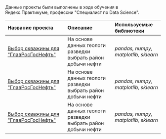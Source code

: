 Данные проекты были выполнены в ходе обучения в Яндекс.Практикуме, профессии "Специалист по Data Science".

| Название проекта | Описание | Используемые библиотеки | 
| :---------------------- | :---------------------- | :---------------------- |
| [Выбор скважины для "ГлавРосГосНефть"](big_cities_music) | На основе данных геологи разведки выбрать район добычи нефти| *pandas, numpy, matplotlib, sklearn* |
| [Выбор скважины для "ГлавРосГосНефть"](big_cities_music) | На основе данных геологи разведки выбрать район добычи нефти| *pandas, numpy, matplotlib, sklearn* |
| [Выбор скважины для "ГлавРосГосНефть"](big_cities_music) | На основе данных геологи разведки выбрать район добычи нефти| *pandas, numpy, matplotlib, sklearn* |
